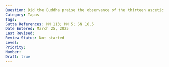 ```yaml
---
Question: Did the Buddha praise the observance of the thirteen ascetic practices?
Category: Tapas
Tags:
Sutta References: MN 113; MN 5; SN 16.5
Date Entered: March 25, 2025
Last Revised:
Review Status: Not started
Level: 
Priority: 
Number: 
Draft: true
---
```

